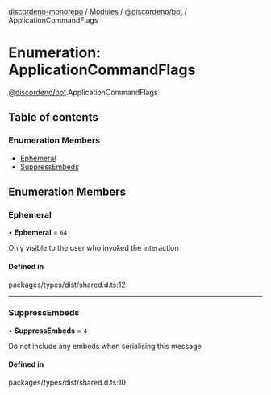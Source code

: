 [discordeno-monorepo](../README.md) / [Modules](../modules.md) / [@discordeno/bot](../modules/discordeno_bot.md) / ApplicationCommandFlags

# Enumeration: ApplicationCommandFlags

[@discordeno/bot](../modules/discordeno_bot.md).ApplicationCommandFlags

## Table of contents

### Enumeration Members

- [Ephemeral](discordeno_bot.ApplicationCommandFlags.md#ephemeral)
- [SuppressEmbeds](discordeno_bot.ApplicationCommandFlags.md#suppressembeds)

## Enumeration Members

### Ephemeral

• **Ephemeral** = `64`

Only visible to the user who invoked the interaction

#### Defined in

packages/types/dist/shared.d.ts:12

---

### SuppressEmbeds

• **SuppressEmbeds** = `4`

Do not include any embeds when serialising this message

#### Defined in

packages/types/dist/shared.d.ts:10
